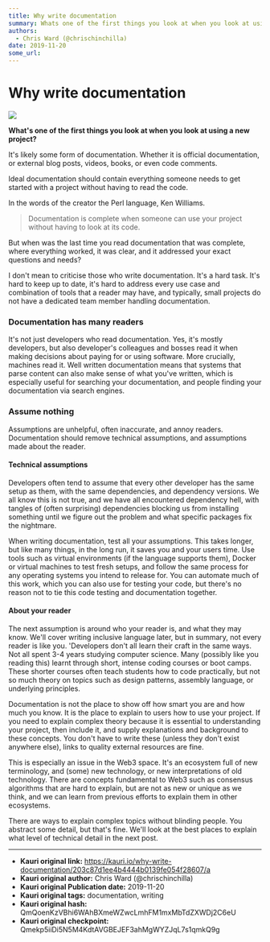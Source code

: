 ```yaml
---
title: Why write documentation
summary: Whats one of the first things you look at when you look at using a new project? Its likely some form of documentation. Whether it is official documentation, or external blog posts, videos, books, or even code comments. Ideal documentation should contain everything someone needs to get started with a project without having to read the code. In the words of the creator the Perl language, Ken Williams. Documentation is complete when someone can use your project without having to look at its code. B
authors:
  - Chris Ward (@chrischinchilla)
date: 2019-11-20
some_url: 
---
```


# Why write documentation

![](https://ipfs.infura.io/ipfs/Qmd3jT6LxnaLhtxDSJeZQ7ZoKbt4mSg7nYXFP2of5FmbJM)


**What's one of the first things you look at when you look at using a new project?**

It's likely some form of documentation. Whether it is official
documentation, or external blog posts, videos, books, or even code
comments.

Ideal documentation should contain everything someone needs to get started with a project
without having to read the code.

In the words of the creator the Perl language, Ken
Williams.

> Documentation is complete when someone can use your project without having to look at its code.

But when was the last time you read documentation that was
complete, where everything worked, it was clear, and it addressed your exact
questions and needs?

I don't mean to criticise those who write documentation. It's a hard
task. It's hard to keep up to date, it's hard to address every use case
and combination of tools that a reader may have, and typically, small
projects do not have a dedicated team member handling documentation.

### Documentation has many readers

It's not just developers who read documentation. Yes, it's mostly developers, but
also developer's colleagues and bosses read it when making decisions
about paying for or using software. More crucially, machines read it.
Well written documentation means that systems that parse content can
also make sense of what you've written, which is especially useful for
searching your documentation, and people finding your documentation via
search engines.

### Assume nothing

Assumptions are unhelpful, often inaccurate, and annoy readers. Documentation should remove technical assumptions, and assumptions made about the reader.

#### Technical assumptions

Developers often tend to assume that every other developer has the same setup as them, with the same dependencies, and dependency versions. We all know this is not true, and we have all encountered dependency hell,
with tangles of (often surprising) dependencies blocking us from
installing something until we figure out the problem and what
specific packages fix the nightmare.

When writing documentation, test all your assumptions. This takes
longer, but like many things, in the long run, it saves you and your
users time. Use tools such as virtual environments (if the language supports them), Docker or virtual machines to test fresh setups, and follow the same process for any operating systems
you intend to release for. You can automate much of this work, which you
can also use for testing your code, but there's no reason not to tie this code testing and documentation together.

#### About your reader

The next assumption is around who your reader is, and what they may know. We'll cover writing inclusive language later, but in summary, not every reader is like you. 'Developers don't all learn their craft in the same ways. Not all spent 3-4 years studying
computer science. Many (possibly like you reading this) learnt through
short, intense coding courses or boot camps. These shorter courses often
teach students how to code practically, but not so much theory
on topics such as design patterns, assembly language, or underlying principles.

Documentation is not the place to show off how smart you are and how
much you know. It is the place to explain to users how to use your
project. If you need to explain complex theory because it is essential
to understanding your project, then include it, and supply explanations
and background to these concepts. You don't have to write these (unless
they don't exist anywhere else), links to quality external resources are
fine.

This is especially an issue in the Web3 space. It's an ecosystem full of
new terminology, and (some) new technology, or new interpretations of old technology. There are concepts
fundamental to Web3 such as consensus algorithms that are hard to
explain, but are not as new or unique as we think, and we can learn from
previous efforts to explain them in other ecosystems.

There are ways to explain complex topics without blinding people. You
abstract some detail, but that's fine. We'll look at the best places to explain what level of technical detail in the next post.



---

- **Kauri original link:** https://kauri.io/why-write-documentation/203c87d1ee4b4444b0139fe054f28607/a
- **Kauri original author:** Chris Ward (@chrischinchilla)
- **Kauri original Publication date:** 2019-11-20
- **Kauri original tags:** documentation, writing
- **Kauri original hash:** QmQoenKzVBhi6WAhBXmeWZwcLmhFM1mxMbTdZXWDj2C6eU
- **Kauri original checkpoint:** Qmekp5iiDi5N5M4KdtAVGBEJEF3ahMgWYZJqL7s1qmkQ9g



